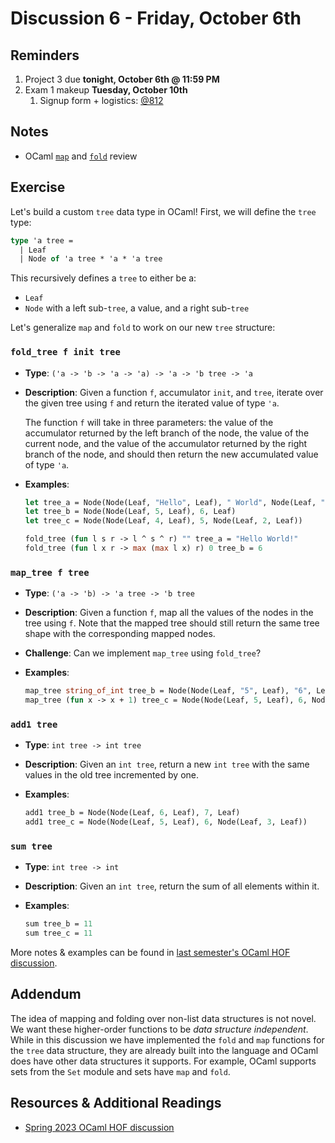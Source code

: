 # Discussion 6 - Friday, October 6th

## Reminders

1. Project 3 due **tonight, October 6th @ 11:59 PM**
1. Exam 1 makeup **Tuesday, October 10th**
   1. Signup form + logistics: [@812](https://piazza.com/class/lkimk0rc39wfi/post/812)

## Notes

- OCaml [`map`](https://github.com/cmsc330-umd/spring23/tree/main/discussions/d4_hof#part-1-map) and [`fold`](https://github.com/cmsc330-umd/spring23/tree/main/discussions/d4_hof#part-2-fold) review

## Exercise

Let's build a custom `tree` data type in OCaml! First, we will define the `tree` type:

```ocaml
type 'a tree =
  | Leaf
  | Node of 'a tree * 'a * 'a tree
```

This recursively defines a `tree` to either be a:

- `Leaf`
- `Node` with a left sub-`tree`, a value, and a right sub-`tree`

Let's generalize `map` and `fold` to work on our new `tree` structure:

### `fold_tree f init tree`

- **Type**: `('a -> 'b -> 'a -> 'a) -> 'a -> 'b tree -> 'a`
- **Description**: Given a function `f`, accumulator `init`, and `tree`, iterate over the given tree using `f` and return the iterated value of type `'a`.

  The function `f` will take in three parameters: the value of the accumulator returned by the left branch of the node, the value of the current node, and the value of the accumulator returned by the right branch of the node, and should then return the new accumulated value of type `'a`.

- **Examples**:

  ```ocaml
  let tree_a = Node(Node(Leaf, "Hello", Leaf), " World", Node(Leaf, "!", Leaf))
  let tree_b = Node(Node(Leaf, 5, Leaf), 6, Leaf)
  let tree_c = Node(Node(Leaf, 4, Leaf), 5, Node(Leaf, 2, Leaf))

  fold_tree (fun l s r -> l ^ s ^ r) "" tree_a = "Hello World!"
  fold_tree (fun l x r -> max (max l x) r) 0 tree_b = 6
  ```

### `map_tree f tree`

- **Type**: `('a -> 'b) -> 'a tree -> 'b tree`
- **Description**: Given a function `f`, map all the values of the nodes in the tree using `f`. Note that the mapped tree should still return the same tree shape with the corresponding mapped nodes.
- **Challenge**: Can we implement `map_tree` using `fold_tree`?
- **Examples**:

  ```ocaml
  map_tree string_of_int tree_b = Node(Node(Leaf, "5", Leaf), "6", Leaf)
  map_tree (fun x -> x + 1) tree_c = Node(Node(Leaf, 5, Leaf), 6, Node(Leaf, 3, Leaf))
  ```

### `add1 tree`

- **Type**: `int tree -> int tree`
- **Description**: Given an `int tree`, return a new `int tree` with the same values in the old tree incremented by one.
- **Examples**:

  ```ocaml
  add1 tree_b = Node(Node(Leaf, 6, Leaf), 7, Leaf)
  add1 tree_c = Node(Node(Leaf, 5, Leaf), 6, Node(Leaf, 3, Leaf))
  ```

### `sum tree`

- **Type**: `int tree -> int`
- **Description**: Given an `int tree`, return the sum of all elements within it.
- **Examples**:

  ```ocaml
  sum tree_b = 11
  sum tree_c = 11
  ```

More notes & examples can be found in [last semester's OCaml HOF discussion](https://github.com/cmsc330-umd/spring23/tree/main/discussions/d4_hof).

## Addendum

The idea of mapping and folding over non-list data structures is not novel. We want these higher-order functions to be _data structure independent_. While in this discussion we have implemented the `fold` and `map` functions for the `tree` data structure, they are already built into the language and OCaml does have other data structures it supports. For example, OCaml supports sets from the `Set` module and sets have `map` and `fold`.

## Resources & Additional Readings

- [Spring 2023 OCaml HOF discussion](https://github.com/cmsc330-umd/spring23/tree/main/discussions/d4_hof)
